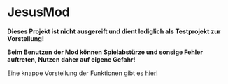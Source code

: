 # JesusMod

**Dieses Projekt ist nicht ausgereift und dient lediglich als Testprojekt zur Vorstellung!**

**Beim Benutzen der Mod können Spielabstürze und sonsige Fehler auftreten, Nutzen daher auf eigene Gefahr!**

Eine knappe Vorstellung der Funktionen gibt es [hier](https://github.com/ZPaul06/JesusMod/tree/master/presentation)!
